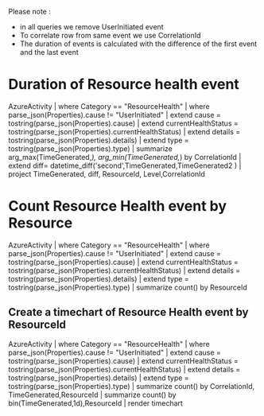 Please note :

 - in all queries we remove UserInitiated event
 - To correlate row from same event we use CorrelationId
 - The duration of events is calculated with the difference of the first event and the last event

# Duration of Resource health event

AzureActivity
| where Category == "ResourceHealth"
| where parse_json(Properties).cause != "UserInitiated"
| extend cause = tostring(parse_json(Properties).cause)
| extend currentHealthStatus = tostring(parse_json(Properties).currentHealthStatus)
| extend details = tostring(parse_json(Properties).details)
| extend type = tostring(parse_json(Properties).type)
| summarize arg_max(TimeGenerated,*), arg_min(TimeGenerated,*) by CorrelationId
| extend diff= datetime_diff('second',TimeGenerated,TimeGenerated2 )
| project TimeGenerated, diff, ResourceId, Level,CorrelationId


# Count Resource Health event by Resource

AzureActivity
| where Category == "ResourceHealth"
| where parse_json(Properties).cause != "UserInitiated"
| extend cause = tostring(parse_json(Properties).cause)
| extend currentHealthStatus = tostring(parse_json(Properties).currentHealthStatus)
| extend details = tostring(parse_json(Properties).details)
| extend type = tostring(parse_json(Properties).type)
| summarize count() by ResourceId

## Create a timechart of Resource Health event by ResourceId

AzureActivity
| where Category == "ResourceHealth"
| where parse_json(Properties).cause != "UserInitiated"
| extend cause = tostring(parse_json(Properties).cause)
| extend currentHealthStatus = tostring(parse_json(Properties).currentHealthStatus)
| extend details = tostring(parse_json(Properties).details)
| extend type = tostring(parse_json(Properties).type)
| summarize count() by CorrelationId, TimeGenerated,ResourceId
| summarize count() by bin(TimeGenerated,1d),ResourceId
| render timechart